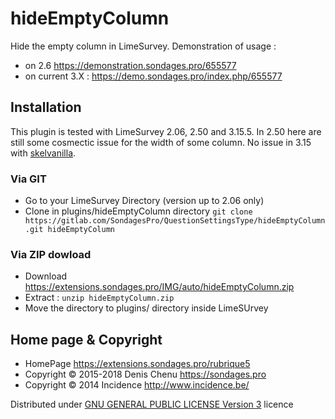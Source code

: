 # hideEmptyColumn #

Hide the empty column in LimeSurvey. Demonstration of usage : 

- on 2.6 <https://demonstration.sondages.pro/655577>
- on current 3.X : <https://demo.sondages.pro/index.php/655577>

## Installation

This plugin is tested with LimeSurvey 2.06, 2.50 and 3.15.5. In 2.50 here are still some cosmectic issue for the width of some column. No issue in 3.15 with [skelvanilla](https://gitlab.com/SondagesPro/SurveyThemes/skelvanilla).

### Via GIT
- Go to your LimeSurvey Directory (version up to 2.06 only)
- Clone in plugins/hideEmptyColumn directory `git clone https://gitlab.com/SondagesPro/QuestionSettingsType/hideEmptyColumn.git hideEmptyColumn`

### Via ZIP dowload
- Download <https://extensions.sondages.pro/IMG/auto/hideEmptyColumn.zip>
- Extract : `unzip hideEmptyColumn.zip`
- Move the directory to  plugins/ directory inside LimeSUrvey

## Home page & Copyright
- HomePage <https://extensions.sondages.pro/rubrique5>
- Copyright © 2015-2018 Denis Chenu <https://sondages.pro>
- Copyright © 2014 Incidence <http://www.incidence.be/>

Distributed under [GNU GENERAL PUBLIC LICENSE Version 3](https://gnu.org/licenses/gpl-3.0.txt) licence
